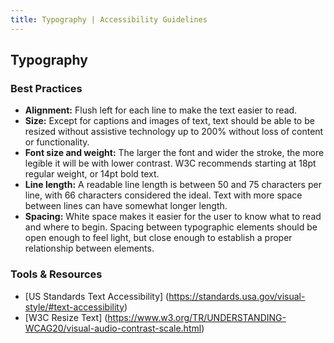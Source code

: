```yaml
---
title: Typography | Accessibility Guidelines
---
```

## Typography

### Best Practices
* **Alignment:** Flush left for each line to make the text easier to read.
* **Size:** Except for captions and images of text, text should be able to be resized without assistive technology up to 200% without loss of content or functionality.
* **Font size and weight:** The larger the font and wider the stroke, the more legible it will be with lower contrast. W3C recommends starting at 18pt regular weight, or 14pt bold text.
* **Line length:** A readable line length is between 50 and 75 characters per line, with 66 characters considered the ideal. Text with more space between lines can have somewhat longer length.
* **Spacing:** White space makes it easier for the user to know what to read and where to begin. Spacing between typographic elements should be open enough to feel light, but close enough to establish a proper relationship between elements.

### Tools &amp; Resources
* [US Standards Text Accessibility] (https://standards.usa.gov/visual-style/#text-accessibility)
* [W3C Resize Text] (https://www.w3.org/TR/UNDERSTANDING-WCAG20/visual-audio-contrast-scale.html)

